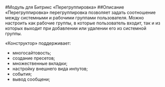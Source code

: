 #Модуль для Битрикс «Перегруппировка»
##Описание
«Перегруппировка» перегруппировка позволяет задать соотношение между системными и рабочими группами пользователя. Можно настроить как рабочие группы, в которые пользователь входит, так и из которых выходит при добавлении или удалении его из системной группы. 

«Конструктор» поддерживает:
* многосайтовость;
* создание пресетов;
* множественные вкладки;
* настройку внешнего вида инпутов;
* события;
* вывод сообщени;